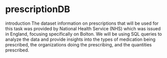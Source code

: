 # prescriptionDB
introduction
The dataset information on prescriptions that will be used for this task was provided by National Health Service (NHS) which was issued in England, focusing specifically on Bolton. We will be using SQL queries to analyze the data and provide insights into the types of medication being prescribed, the organizations doing the prescribing, and the quantities prescribed.
